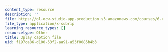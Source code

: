 ```yaml
---
content_type: resource
description: ''
file: https://ol-ocw-studio-app-production.s3.amazonaws.com/courses/6-451-principles-of-digital-communication-ii-spring-2005/f197ca86d10053f2aa91a53f0085b4b3_dy44BdqxRAo.vtt
file_type: application/x-subrip
learning_resource_types: []
resourcetype: Other
title: 3play caption file
uid: f197ca86-d100-53f2-aa91-a53f0085b4b3
---
```

